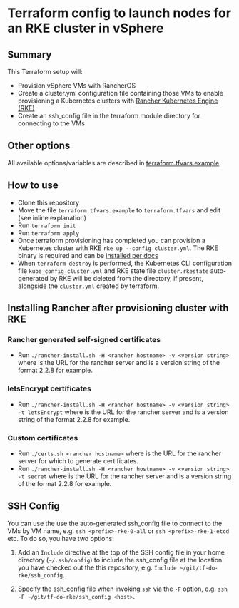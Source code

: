 # Terraform config to launch nodes for an RKE cluster in vSphere

## Summary

This Terraform setup will:

- Provision vSphere VMs with RancherOS
- Create a cluster.yml configuration file containing those VMs to enable provisioning a Kubernetes clusters with [Rancher Kubernetes Engine (RKE)](https://rancher.com/docs/rke/latest/en/)
- Create an ssh_config file in the terraform module directory for connecting to the VMs

## Other options

All available options/variables are described in [terraform.tfvars.example](https://github.com/axeal/tf-vsphere-rke/blob/master/terraform.tfvars.example).

## How to use

- Clone this repository
- Move the file `terraform.tfvars.example` to `terraform.tfvars` and edit (see inline explanation)
- Run `terraform init`
- Run `terraform apply`
- Once terraform provisioning has completed you can provision a Kubernetes cluster with RKE `rke up --config cluster.yml`. The RKE binary is required and can be [installed per docs](https://rancher.com/docs/rke/latest/en/installation/)
- When `terraform destroy` is performed, the Kubernetes CLI configuration file `kube_config_cluster.yml` and RKE state file `cluster.rkestate` auto-generated by RKE will be deleted from the directory, if present, alongside the `cluster.yml` created by terraform.

## Installing Rancher after provisioning cluster with RKE

### Rancher generated self-signed certificates

- Run `./rancher-install.sh -H <rancher hostname> -v <version string>` where <rancher hostname> is the URL for the rancher server and <version string> is a version string of the format 2.2.8 for example.

### letsEncrypt certificates

- Run `./rancher-install.sh -H <rancher hostname> -v <version string> -t letsEncrypt` where <rancher hostname> is the URL for the rancher server and <version string> is a version string of the format 2.2.8 for example.

### Custom certificates

- Run `./certs.sh <rancher hostname>` where <rancher hostname> is the URL for the rancher server for which to generate certificates.
- Run `./rancher-install.sh -H <rancher hostname> -v <version string> -t secret` where <rancher hostname> is the URL for the rancher server and <version string> is a version string of the format 2.2.8 for example.

## SSH Config

You can use the use the auto-generated ssh_config file to connect to the VMs by VM name, e.g. `ssh <prefix>-rke-0-all` or `ssh <prefix>-rke-1-etcd` etc. To do so, you have two options:

1. Add an `Include` directive at the top of the SSH config file in your home directory (`~/.ssh/config`) to include the ssh_config file at the location you have checked out the this repository, e.g. `Include ~/git/tf-do-rke/ssh_config`.

2. Specify the ssh_config file when invoking `ssh` via the `-F` option, e.g. `ssh -F ~/git/tf-do-rke/ssh_config <host>`.
